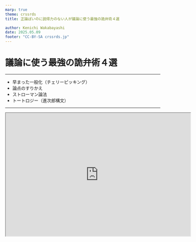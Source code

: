 ```yaml
---
marp: true
theme: crssrds
title: 正論ぽいのに説得力のない人が議論に使う最強の詭弁術４選

author: Kenichi Wakabayashi
date: 2025.05.09
footer: "CC-BY-SA crssrds.jp"
---
```


# 議論に使う最強の詭弁術４選

---

- 早まった一般化（チェリーピッキング）
- 論点のすりかえ
- ストローマン論法
- トートロジー（進次郎構文）

---

<div>
<iframe width="600" height="400" src="https://www.youtube.com/embed/mK3Tnxh4Kho"></iframe>
</div>
